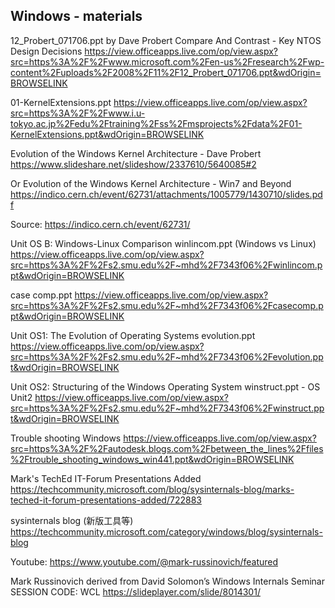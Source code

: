 ## Windows - materials

12_Probert_071706.ppt
by Dave Probert
Compare And Contrast - Key NTOS Design Decisions 
https://view.officeapps.live.com/op/view.aspx?src=https%3A%2F%2Fwww.microsoft.com%2Fen-us%2Fresearch%2Fwp-content%2Fuploads%2F2008%2F11%2F12_Probert_071706.ppt&wdOrigin=BROWSELINK

01-KernelExtensions.ppt
https://view.officeapps.live.com/op/view.aspx?src=https%3A%2F%2Fwww.i.u-tokyo.ac.jp%2Fedu%2Ftraining%2Fss%2Fmsprojects%2Fdata%2F01-KernelExtensions.ppt&wdOrigin=BROWSELINK


Evolution of the Windows Kernel Architecture - Dave Probert
https://www.slideshare.net/slideshow/2337610/5640085#2

Or
Evolution of the Windows Kernel Architecture - Win7 and Beyond
https://indico.cern.ch/event/62731/attachments/1005779/1430710/slides.pdf

Source:
https://indico.cern.ch/event/62731/


Unit OS B: Windows-Linux Comparison
winlincom.ppt (Windows vs Linux)
https://view.officeapps.live.com/op/view.aspx?src=https%3A%2F%2Fs2.smu.edu%2F~mhd%2F7343f06%2Fwinlincom.ppt&wdOrigin=BROWSELINK

case comp.ppt
https://view.officeapps.live.com/op/view.aspx?src=https%3A%2F%2Fs2.smu.edu%2F~mhd%2F7343f06%2Fcasecomp.ppt&wdOrigin=BROWSELINK

Unit OS1: The Evolution of Operating Systems
evolution.ppt
https://view.officeapps.live.com/op/view.aspx?src=https%3A%2F%2Fs2.smu.edu%2F~mhd%2F7343f06%2Fevolution.ppt&wdOrigin=BROWSELINK


Unit OS2: Structuring of the Windows Operating System
winstruct.ppt - OS Unit2
https://view.officeapps.live.com/op/view.aspx?src=https%3A%2F%2Fs2.smu.edu%2F~mhd%2F7343f06%2Fwinstruct.ppt&wdOrigin=BROWSELINK

Trouble shooting Windows
https://view.officeapps.live.com/op/view.aspx?src=https%3A%2F%2Fautodesk.blogs.com%2Fbetween_the_lines%2Ffiles%2Ftrouble_shooting_windows_win441.ppt&wdOrigin=BROWSELINK

Mark's TechEd IT-Forum Presentations Added
https://techcommunity.microsoft.com/blog/sysinternals-blog/marks-teched-it-forum-presentations-added/722883

sysinternals blog (新版工具等)
https://techcommunity.microsoft.com/category/windows/blog/sysinternals-blog

Youtube:
https://www.youtube.com/@mark-russinovich/featured

Mark Russinovich derived from David Solomon’s Windows Internals Seminar SESSION CODE: WCL
https://slideplayer.com/slide/8014301/
